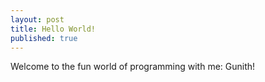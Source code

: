 ```yaml
---
layout: post
title: Hello World!
published: true
---
```

Welcome to the fun world of programming with me: Gunith!
